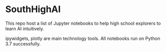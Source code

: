 # SouthHighAI

This repo host a list of Jupyter notebooks to help high school explorers to learn AI intuitively.

ipywidgets, plotly are main technology tools. All notebooks run on Python 3.7 successfully.
